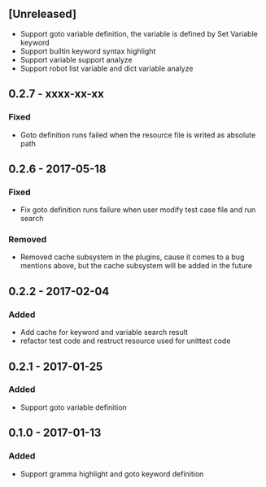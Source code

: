 ## [Unreleased]
- Support goto variable definition, the variable is defined by Set Variable keyword
- Support builtin keyword syntax highlight
- Support variable support analyze
- Support robot list variable and dict variable analyze

## 0.2.7 - xxxx-xx-xx
### Fixed
- Goto definition runs failed when the resource file is writed as absolute path

## 0.2.6 - 2017-05-18
### Fixed
- Fix goto definition runs failure when user modify test case file and run search

### Removed
- Removed cache subsystem in the plugins, cause it comes to a bug mentions above, but the cache subsystem will be added in the future

## 0.2.2 - 2017-02-04
### Added
- Add cache for keyword and variable search result
- refactor test code and restruct resource used for unittest code

## 0.2.1 - 2017-01-25
### Added
- Support goto variable definition

## 0.1.0 - 2017-01-13
### Added
- Support gramma highlight and goto keyword definition